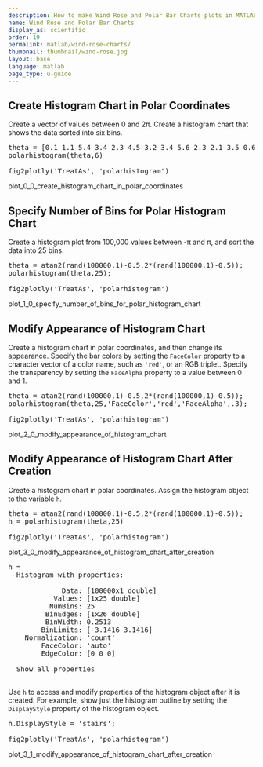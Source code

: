```yaml
---
description: How to make Wind Rose and Polar Bar Charts plots in MATLAB<sup>&reg;</sup> with Plotly.
name: Wind Rose and Polar Bar Charts
display_as: scientific
order: 19
permalink: matlab/wind-rose-charts/
thumbnail: thumbnail/wind-rose.jpg
layout: base
language: matlab
page_type: u-guide
---
```


## Create Histogram Chart in Polar Coordinates

Create a vector of values between 0 and 2π. Create a histogram chart that shows the data sorted into six bins.

<pre class="mcode">
theta = [0.1 1.1 5.4 3.4 2.3 4.5 3.2 3.4 5.6 2.3 2.1 3.5 0.6 6.1];
polarhistogram(theta,6)

fig2plotly('TreatAs', 'polarhistogram')
</pre>

plot_0_0_create_histogram_chart_in_polar_coordinates



<!--------------------- EXAMPLE BREAK ------------------------->

## Specify Number of Bins for Polar Histogram Chart

Create a histogram plot from 100,000 values between -π and π, and sort the data into 25 bins.

<pre class="mcode">
theta = atan2(rand(100000,1)-0.5,2*(rand(100000,1)-0.5));
polarhistogram(theta,25);

fig2plotly('TreatAs', 'polarhistogram')
</pre>

plot_1_0_specify_number_of_bins_for_polar_histogram_chart



<!--------------------- EXAMPLE BREAK ------------------------->

## Modify Appearance of Histogram Chart

Create a histogram chart in polar coordinates, and then change its appearance. Specify the bar colors by setting the `FaceColor` property to a character vector of a color name, such as `'red'`, or an RGB triplet. Specify the transparency by setting the `FaceAlpha` property to a value between 0 and 1.

<pre class="mcode">
theta = atan2(rand(100000,1)-0.5,2*(rand(100000,1)-0.5));
polarhistogram(theta,25,'FaceColor','red','FaceAlpha',.3);

fig2plotly('TreatAs', 'polarhistogram')
</pre>

plot_2_0_modify_appearance_of_histogram_chart



<!--------------------- EXAMPLE BREAK ------------------------->

## Modify Appearance of Histogram Chart After Creation

Create a histogram chart in polar coordinates. Assign the histogram object to the variable `h`.

<pre class="mcode">
theta = atan2(rand(100000,1)-0.5,2*(rand(100000,1)-0.5));
h = polarhistogram(theta,25)

fig2plotly('TreatAs', 'polarhistogram')
</pre>

plot_3_0_modify_appearance_of_histogram_chart_after_creation


<pre class="codeoutput">h = 
  Histogram with properties:

             Data: [100000x1 double]
           Values: [1x25 double]
          NumBins: 25
         BinEdges: [1x26 double]
         BinWidth: 0.2513
        BinLimits: [-3.1416 3.1416]
    Normalization: 'count'
        FaceColor: 'auto'
        EdgeColor: [0 0 0]

  Show all properties

</pre>


Use `h` to access and modify properties of the histogram object after it is created. For example, show just the histogram outline by setting the `DisplayStyle` property of the histogram object.

<pre class="mcode">
h.DisplayStyle = 'stairs';

fig2plotly('TreatAs', 'polarhistogram')
</pre>

plot_3_1_modify_appearance_of_histogram_chart_after_creation



<!--------------------- EXAMPLE BREAK ------------------------->

